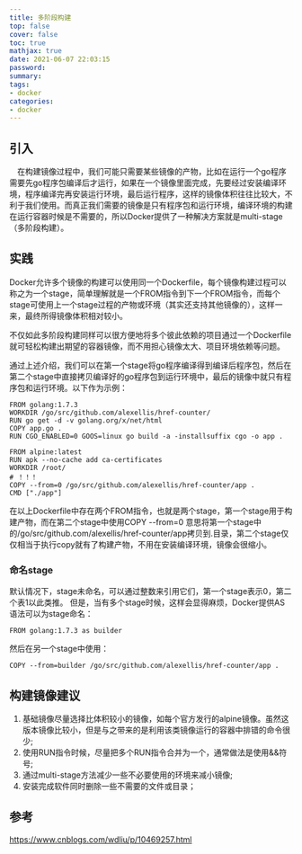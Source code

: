 ```yaml
---
title: 多阶段构建
top: false
cover: false
toc: true
mathjax: true
date: 2021-06-07 22:03:15
password:
summary:
tags:
- docker
categories:
- docker
---
```


## 引入

　在构建镜像过程中，我们可能只需要某些镜像的产物，比如在运行一个go程序需要先go程序包编译后才运行，如果在一个镜像里面完成，先要经过安装编译环境，程序编译完再安装运行环境，最后运行程序，这样的镜像体积往往比较大，不利于我们使用。而真正我们需要的镜像是只有程序包和运行环境，编译环境的构建在运行容器时候是不需要的，所以Docker提供了一种解决方案就是multi-stage（多阶段构建）。

## 实践

Docker允许多个镜像的构建可以使用同一个Dockerfile，每个镜像构建过程可以称之为一个stage，简单理解就是一个FROM指令到下一个FROM指令，而每个stage可使用上一个stage过程的产物或环境（其实还支持其他镜像的），这样一来，最终所得镜像体积相对较小。

不仅如此多阶段构建同样可以很方便地将多个彼此依赖的项目通过一个Dockerfile就可轻松构建出期望的容器镜像，而不用担心镜像太大、项目环境依赖等问题。

通过上述介绍，我们可以在第一个stage将go程序编译得到编译后程序包，然后在第二个stage中直接拷贝编译好的go程序包到运行环境中，最后的镜像中就只有程序包和运行环境。以下作为示例：

```
FROM golang:1.7.3
WORKDIR /go/src/github.com/alexellis/href-counter/
RUN go get -d -v golang.org/x/net/html  
COPY app.go .
RUN CGO_ENABLED=0 GOOS=linux go build -a -installsuffix cgo -o app .

FROM alpine:latest  
RUN apk --no-cache add ca-certificates
WORKDIR /root/
# ！！！
COPY --from=0 /go/src/github.com/alexellis/href-counter/app .
CMD ["./app"]
```

在以上Dockerfile中存在两个FROM指令，也就是两个stage，第一个stage用于构建产物，而在第二个stage中使用COPY --from=0 意思将第一个stage中的/go/src/github.com/alexellis/href-counter/app拷贝到.目录，第二个stage仅仅相当于执行copy就有了构建产物，不用在安装编译环境，镜像会很缩小。 

### 命名stage

默认情况下，stage未命名，可以通过整数来引用它们，第一个stage表示0，第二个表1以此类推。 但是，当有多个stage时候，这样会显得麻烦，Docker提供AS 语法可以为stage命名：

```
FROM golang:1.7.3 as builder
```

然后在另一个stage中使用：

```
COPY --from=builder /go/src/github.com/alexellis/href-counter/app .
```

## 构建镜像建议

1. 基础镜像尽量选择比体积较小的镜像，如每个官方发行的alpine镜像。虽然这版本镜像比较小，但是与之带来的是利用该类镜像运行的容器中排错的命令很少;
2. 使用RUN指令时候，尽量把多个RUN指令合并为一个，通常做法是使用&&符号;
3. 通过multi-stage方法减少一些不必要使用的环境来减小镜像;
4. 安装完成软件同时删除一些不需要的文件或目录； 

## 参考

https://www.cnblogs.com/wdliu/p/10469257.html